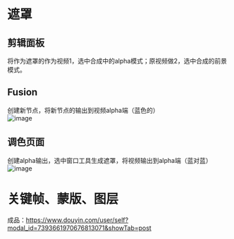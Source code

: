 # 遮罩
## 剪辑面板
将作为遮罩的作为视频1，选中合成中的alpha模式；原视频做2，选中合成的前景模式。  
## Fusion
创建新节点，将新节点的输出到视频alpha端（蓝色的）  
![image](https://github.com/user-attachments/assets/a843746d-c802-428f-a9e9-4b73bde67074)
## 调色页面  
创建alpha输出，选中窗口工具生成遮罩，将视频输出到alpha端（蓝对蓝）   
![image](https://github.com/user-attachments/assets/50f11c82-bf15-4b29-b747-232d41301a85)  
# 关键帧、蒙版、图层  
成品：https://www.douyin.com/user/self?modal_id=7393661970676813071&showTab=post
